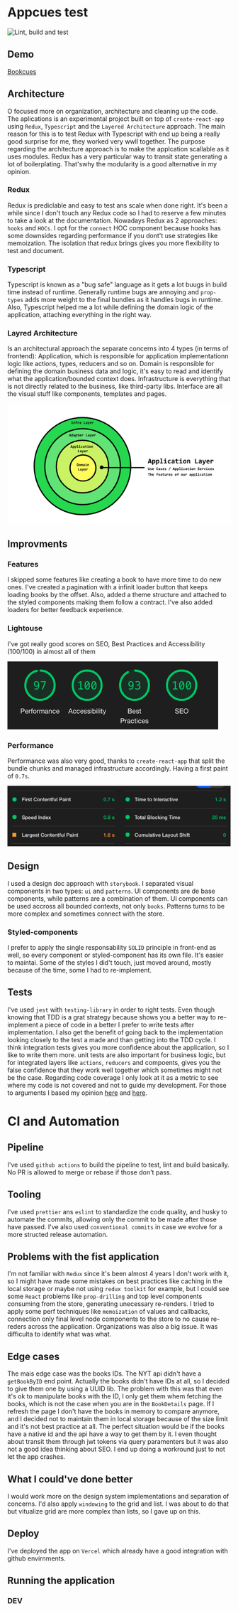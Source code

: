 # Appcues test

![Lint, build and test](https://github.com/jonatassales/appcues/workflows/Lint,%20build%20and%20test/badge.svg)

## Demo
[Bookcues](https://appcues.vercel.app/)

## Architecture
O focused more on organization, architecture and cleaning up the code. The aplications is an experimental project built on top of `create-react-app` using `Redux`, `Typescript` and the `Layered Architecture` approach. The main reason for this is to test Redux with Typescript with end up being a really good surprise for me, they worked very wwll together. The purpose regarding the architecture approach is to make the applcation scallable as it uses modules. Redux has a very particular way to transit state generating a lot of boilerplating. That'swhy the modularity is a good alternative in my opinion.

### Redux
Redux is prediclable and easy to test ans scale when done right. It's been a while since I don't touch any Redux code so I had to reserve a few minutes to take a look at the documentation. Nowadays Redux as 2 approaches: `hooks` and `HOCs`. I opt for the `connect` HOC component because hooks has some downsides regarding performance if you dont't use strategies like memoization. The isolation that redux brings gives you more flexibility to test and document.

### Typescript
Typescript is known as a "bug safe" language as it gets a lot buugs in build time instead of runtime. Generally runtime bugs are annoying and `prop-types` adds more weight to the final bundles as it handles bugs in runtime. Also, Typescript helped me a lot while defining the domain logic of the application, attaching everything in the right way.

### Layred Architecture
Is an architectural approach the separate concerns into 4 types (in terms of frontend): Application, which is responsible for application implementationn logic like actions, types, reducers and so on. Domain is responsible for defining the domain business data and logic, it's easy to read and identify what the application/bounded context does. Infrastructure is everything that is not directly related to the business, like third-party libs. Interface are all the visual stuff like components, templates and pages.

![Layered Architecture](/docs/images/layered.png?raw=true)

## Improvments

### Features
I skipped some features like creating a book to have more time to do new ones. I've created a pagination with a infinit loader button that keeps loading books by the offset. Also, added a theme structure and attached to the styled components making them follow a contract. I've also added loaders for better feedback experience.

### Lightouse
I've got really good scores on SEO, Best Practices and Accessibility (100/100) in almost all of them

![Lighthouse scores](/docs/images/scores.png?raw=true)

### Performance
Performance was also very good, thanks to `create-react-app` that split the bundle chunks and managed infrastructure accordingly. Having a first paint of `0.7s`.

![Performance metrics](/docs/images/perf.png?raw=true)

## Design
I used a design doc approach with `storybook`. I separated visual components in two types: `ui` and `patterns`. UI components are de base components, while patterns are a combination of them. UI components can be used accross all bounded contexts, not only `books`. Patterns turns to be more complex and sometimes connect with the store.

### Styled-components
I prefer to apply the single responsability `SOLID` principle in front-end as well, so every component or styled-component has its own file. It's easier to maintai. Some of the styles I did't touch, just moved around, mostly because of the time, some I had to re-implement.

## Tests
I've used `jest` with `testing-library` in order to right tests. Even though knowing that TDD is a grat strategy because shows you a better way to re-implement a piece of code in a better I prefer to write tests after implementation. I also get the benefit of going back to the implementation looking closely to the test a made and than getting into the TDD cycle. I think integration tests gives you more confidence about the application, so I like to write them more. unit tests are also important for business logic, but for integrated layers like `actions`, `reducers` and compoents, gives you the false confidence that they work well together which sometimes might not be the case. Regarding code coverage I only look at it as a metric to see where my code is not covered and not to guide my development. For those to arguments I based my opinion [here](https://kentcdodds.com/blog/write-tests/) and [here](https://martinfowler.com/bliki/TestCoverage.html).

# CI and Automation

## Pipeline
I've used `github actions` to build the pipeline to test, lint and build basically. No PR is allowed to merge or rebase if those don't pass.

## Tooling
I've used `prettier` ans `eslint` to standardize the code quality, and husky to automate the commits, allowing only the commit to be made after those have passed. I've also used `conventional commits` in case we evolve for a more structed release automation.

## Problems with the fist application
I'm not familiar with `Redux` since it's been almost 4 years I don't work with it, so I might have made some mistakes on best practices like caching in the local storage or maybe not using `redux toolkit` for example, but I could see some `React` problems like `prop-drilling` and top level components consuming from the store, generating unecessary re-renders. I tried to apply some perf techniques like `memoization` of values and callbacks, connection only final level node components to the store to no cause re-reders across the application. Organizations was also a big issue. It was difficulta to identify what was what.

## Edge cases
The mais edge case was the books IDs. The NYT api didn't have a `getBookByID` end point. Actually the books didn't have IDs at all, so I decided to give them one by using a UUID lib. The problem with this was that even it's ok to manipulate books with the ID, I only get them whem fetching the books, which is not the case when you are in the `BookDetails` page. If I refresh the page I don't have the books in memory to compare anymore, and I decided not to maintain them in local storage because of the size limit and it's not best practice at all. The perfect situation would be if the books have a native id and the api have a way to get them by it. I even thought about transit them through jwt tokens via query paramenters but it was also not a good idea thinking about SEO. I end up doing a workround just to not let the app crashes.
## What I could've done better
I would work more on the design system implementations and separation of concerns. I'd also apply `windowing` to the grid and list. I was about to do that but vitualize grid are more complex than lists, so I gave up on this.

## Deploy
I've deployed the app on `Vercel` which already have a good integration with github envirnments.
## Running the application

### DEV
